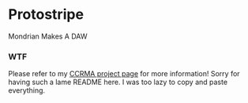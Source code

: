Protostripe
===========
Mondrian Makes A DAW

### WTF
Please refer to my [CCRMA project page](http://skalon.com/glob/protostripe)
for more information! Sorry for having such a lame README here. I was too
lazy to copy and paste everything.
